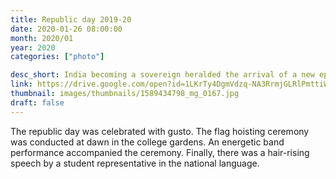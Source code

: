 ```yaml
---
title: Republic day 2019-20
date: 2020-01-26 08:00:00
month: 2020/01
year: 2020
categories: ["photo"]

desc_short: India becoming a sovereign heralded the arrival of a new epoch of development on all fronts. The Republic day makes us rejoice being part of Bharat's growth.
link: https://drive.google.com/open?id=1LKrTy4DgmVdzq-NA3RrmjGLRlPmttiWp
thumbnail: images/thumbnails/1589434798_mg_0167.jpg
draft: false
---
```


The republic day was celebrated with gusto. The flag hoisting ceremony was conducted at dawn in the college gardens. An energetic band performance accompanied the ceremony. Finally, there was a hair-rising speech by a student representative in the national language.